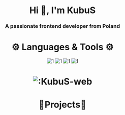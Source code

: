 

<h1 align="center">Hi 👋, I'm KubuS</h1>
<h3 align="center">A passionate frontend developer from Poland</h3>
 
<h1 align ="center"> ⚙  Languages & Tools ⚙ </h1>
<p align="center" >
  <img   src = "https://img.shields.io/badge/HTML-239120?style=for-the-badge&logo=html5&logoColor=white "alt ="1"/>
  <img   src = "https://img.shields.io/badge/CSS-239120?&style=for-the-badge&logo=css3&logoColor=white"alt ="1"/>
  <img  src ="https://img.shields.io/badge/Visual_Studio_Code-0078D4?style=for-the-badge&logo=visual%20studio%20code&logoColor=white"alt ="1" />
  <img  src ="https://img.shields.io/badge/Spotify-1ED760?&style=for-the-badge&logo=spotify&logoColor=white"alt ="1" />

<h1 align ="center">
 <img src="https://count.getloli.com/get/@:KubuS-web" alt=":KubuS-web" />
</h1>

<h1 align ="center"> 💛Projects💛 </h1>

